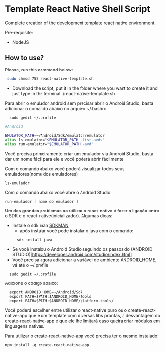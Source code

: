 # Template React Native Shell Script
Complete creation of the development template react native environment.

Pre-requisite:
 - NodeJS

## How to use?

Please, run this command below:

```sh
 sudo chmod 755 react-native-template.sh
```

- Download the script, put it in the folder where you want to create it and just type in the terminal ./react-native-template.sh

Para abrir o emulador android sem precisar abrir o Android Studio, basta adicionar o comando abaixo no arquivo ~/.bashrc

```
  sudo gedit ~/.profile
```

```sh
#Android

EMULATOR_PATH=~/Android/Sdk/emulator/emulator
alias ls-emulator="$EMULATOR_PATH -list-avds"
alias run-emulator="$EMULATOR_PATH -avd"
```

Você precisa primeiramente criar um emulador via Android Studio, basta dar um nome fácil para ele e você poderá abrir fácilmente.

Com o comando abaixo você poderá visualizar todos seus emuladores(nome dos emuladores)
```
ls-emulador
```

Com o comando abaixo você abre o Android Studio

```
run-emulador [ nome do emulador ]
```

Um dos grandes problemas ao utilizar o react-native é fazer a ligação entre o SDK e o react-native(inicializador).
Algumas dicas:
 - Instale o sdk man [SDKMAN](http://sdkman.io/install.html)
   - após instalar você pode instalar o java com o comando:
    ```
      sdk install java
    ```
 - Se você instalou o Android Studio seguindo os passos do (ANDROID STUDIO)[https://developer.android.com/studio/index.html]
  - Você precisa agora adicionar a variável de ambiente  ANDROID_HOME, vá até o ~/.profile
  ```
    sudo gedit ~/.profile
  ```
  Adicione o código abaixo:
   ```
     export ANDROID_HOME=~/Android/Sdk
     export PATH=$PATH:$ANDROID_HOME/tools
     export PATH=$PATH:$ANDROID_HOME/platform-tools/
   ```

Você poderá escolher entre utilizar o react-native puro ou o create-react-native-app que é um template com diversas libs prontas, a desvantagem do create-react-native-app é que ele lhe limitará caso queira criar módulos em linguagens nativas.

Para utilizar o create-react-native-app você precisa ter o mesmo instalado:

```
npm install -g create-react-native-app
```

